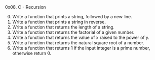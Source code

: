 0x08. C - Recursion

0.	Write a function that prints a string, followed by a new line.
1.	Write a function that prints a string in reverse.
2.	Write a function that returns the length of a string.
3.	Write a function that returns the factorial of a given number.
4.	Write a function that returns the value of x raised to the power of y.
5.	Write a function that returns the natural square root of a number.
6.	Write a function that returns 1 if the input integer is a prime number, otherwise return 0.
